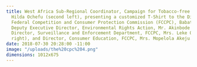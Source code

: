 ```yaml
---
title: West Africa Sub-Regional Coordinator, Campaign for Tobacco-free Kids, Mrs.
  Hilda Ochefu (second left), presenting a customized T-Shirt to the Director General
  Federal Competition and Consumer Protection Commission (FCCPC), Babatunde Irukera. Also, in the picture are,
  Deputy Executive Director, Environmental Rights Action, Mr. Akinbode Oluwafemi (left),
  Director, Surveillance and Enforcement Department, FCCPC, Mrs. Leke Ogundipe (second
  right), and Director, Consumer Education, FCCPC, Mrs. Mopelola Akeju.
date: 2018-07-30 20:28:00 -11:00
image: "/uploads/the%20cpc%204.png"
dimensions: 1012x675
---
```


